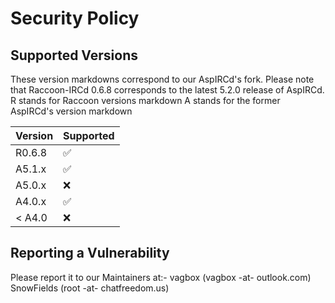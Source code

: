 # Security Policy

## Supported Versions

These version markdowns correspond to our AspIRCd's fork. Please note that Raccoon-IRCd 0.6.8 corresponds to the latest 5.2.0 release of AspIRCd.
R stands for Raccoon versions markdown
A stands for the former AspIRCd's version markdown

| Version  | Supported          |
| -------- | ------------------ |
| R0.6.8   | :white_check_mark: |
| A5.1.x   | :white_check_mark: |
| A5.0.x   | :x:                |
| A4.0.x   | :white_check_mark: |
| < A4.0   | :x:                |

## Reporting a Vulnerability
Please report it to our Maintainers at:-
vagbox     (vagbox -at- outlook.com)
SnowFields (root -at- chatfreedom.us)


